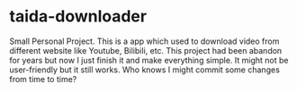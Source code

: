 # taida-downloader
Small Personal Project. This is a app which used to download video from different website like Youtube, Bilibili, etc. This project had been abandon for years but now I just finish it and make everything simple. It might not be user-friendly but it still works. Who knows I might commit some changes from time to time?
